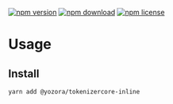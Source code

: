[![npm version](https://img.shields.io/npm/v/@yozora/tokenizercore-inline.svg)](https://www.npmjs.com/package/@yozora/tokenizercore-inline)
[![npm download](https://img.shields.io/npm/dm/@yozora/tokenizercore-inline.svg)](https://www.npmjs.com/package/@yozora/tokenizercore-inline)
[![npm license](https://img.shields.io/npm/l/@yozora/tokenizercore-inline.svg)](https://www.npmjs.com/package/@yozora/tokenizercore-inline)


# Usage

## Install
```shell
yarn add @yozora/tokenizercore-inline
```
